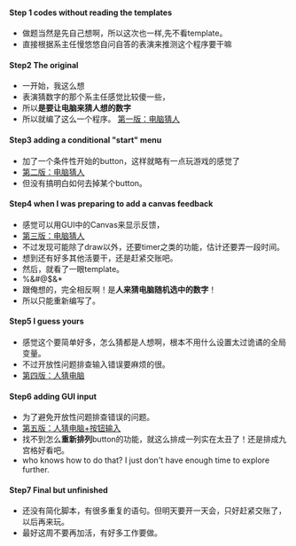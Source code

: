 #### Step 1 codes without reading the templates
- 做题当然是先自己想啊，所以这次也一样,先不看template。
- 直接根据系主任慢悠悠自问自答的表演来推测这个程序要干嘛
	
#### Step2 The original
- 一开始，我这么想
- 表演猜数字的那个系主任感觉比较傻一些，
- 所以**是要让电脑来猜人想的数字**
- 所以就编了这么一个程序。
[第一版：电脑猜人](http://www.codeskulptor.org/#user39_q8AVezFDTd_37.py)
	
#### Step3 adding a conditional "start" menu
- 加了一个条件性开始的button，这样就略有一点玩游戏的感觉了
- [第二版：电脑猜人](http://www.codeskulptor.org/#user39_q8AVezFDTd_55.py)
- 但没有搞明白如何去掉某个button。
	
#### Step4 when I was preparing to add a canvas feedback
- 感觉可以用GUI中的Canvas来显示反馈，
- [第三版：电脑猜人](http://www.codeskulptor.org/#user39_xVj8nBoCTy_7.py)
- 不过发现可能除了draw以外，还要timer之类的功能，估计还要弄一段时间。
- 想到还有好多其他活要干，还是赶紧交账吧。
- 然后，就看了一眼template。
- %&#@$&* 
- 跟俺想的，完全相反啊！是**人来猜电脑随机选中的数字**！
- 所以只能重新编写了。
	
#### Step5 I guess yours
- 感觉这个要简单好多，怎么猜都是人想啊，根本不用什么设置太过诡谲的全局变量。
- 不过开放性问题排查输入错误要麻烦的很。
- [第四版：人猜电脑](http://www.codeskulptor.org/#user39_gfak3E7umA_69.py)
	
#### Step6 adding GUI input 
- 为了避免开放性问题排查错误的问题。
- [第五版：人猜电脑+按钮输入](http://www.codeskulptor.org/#user39_pMD8J8oGIM_23.py)
- 找不到怎么**重新排列**button的功能，就这么排成一列实在太丑了！还是排成九宫格好看吧。
- who knows how to do that? I just don't have enough time to explore further.
	
#### Step7 Final but unfinished 
- 还没有简化脚本，有很多重复的语句。但明天要开一天会，只好赶紧交账了，以后再来玩。
- 最好这周不要再加活，有好多工作要做。 
	
	